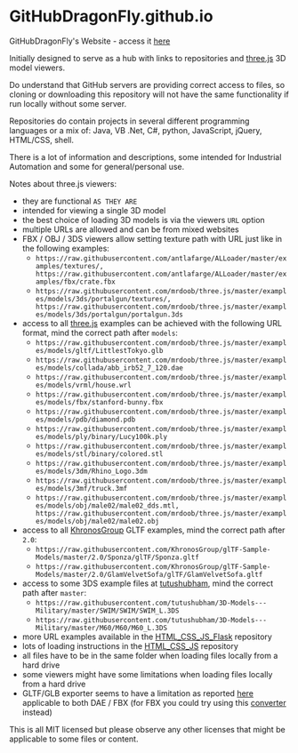 # GitHubDragonFly.github.io
GitHubDragonFly's Website - access it [here](https://githubdragonfly.github.io)

Initially designed to serve as a hub with links to repositories and [three.js](https://threejs.org) 3D model viewers.

Do understand that GitHub servers are providing correct access to files, so cloning or downloading this repository will not have the same functionality if run locally without some server.

Repositories do contain projects in several different programming languages or a mix of: Java, VB .Net, C#, python, JavaScript, jQuery, HTML/CSS, shell.

There is a lot of information and descriptions, some intended for Industrial Automation and some for general/personal use.

Notes about three.js viewers:
 - they are functional `AS THEY ARE`
 - intended for viewing a single 3D model
 - the best choice of loading 3D models is via the viewers `URL` option
 - multiple URLs are allowed and can be from mixed websites
 - FBX / OBJ / 3DS viewers allow setting texture path with URL just like in the following examples:
   - `https://raw.githubusercontent.com/antlafarge/ALLoader/master/examples/textures/, https://raw.githubusercontent.com/antlafarge/ALLoader/master/examples/fbx/crate.fbx`
   - `https://raw.githubusercontent.com/mrdoob/three.js/master/examples/models/3ds/portalgun/textures/, https://raw.githubusercontent.com/mrdoob/three.js/master/examples/models/3ds/portalgun/portalgun.3ds`
 - access to all [three.js](https://github.com/mrdoob/three.js/tree/master/examples) examples can be achieved with the following URL format, mind the correct path after `models`:
   - `https://raw.githubusercontent.com/mrdoob/three.js/master/examples/models/gltf/LittlestTokyo.glb`
   - `https://raw.githubusercontent.com/mrdoob/three.js/master/examples/models/collada/abb_irb52_7_120.dae`
   - `https://raw.githubusercontent.com/mrdoob/three.js/master/examples/models/vrml/house.wrl`
   - `https://raw.githubusercontent.com/mrdoob/three.js/master/examples/models/fbx/stanford-bunny.fbx`
   - `https://raw.githubusercontent.com/mrdoob/three.js/master/examples/models/pdb/diamond.pdb`
   - `https://raw.githubusercontent.com/mrdoob/three.js/master/examples/models/ply/binary/Lucy100k.ply`
   - `https://raw.githubusercontent.com/mrdoob/three.js/master/examples/models/stl/binary/colored.stl`
   - `https://raw.githubusercontent.com/mrdoob/three.js/master/examples/models/3dm/Rhino_Logo.3dm`
   - `https://raw.githubusercontent.com/mrdoob/three.js/master/examples/models/3mf/truck.3mf`
   - `https://raw.githubusercontent.com/mrdoob/three.js/master/examples/models/obj/male02/male02_dds.mtl, https://raw.githubusercontent.com/mrdoob/three.js/master/examples/models/obj/male02/male02.obj`
 - access to all [KhronosGroup](https://github.com/KhronosGroup/glTF-Sample-Models) GLTF examples, mind the correct path after `2.0`:
   - `https://raw.githubusercontent.com/KhronosGroup/glTF-Sample-Models/master/2.0/Sponza/glTF/Sponza.gltf`
   - `https://raw.githubusercontent.com/KhronosGroup/glTF-Sample-Models/master/2.0/GlamVelvetSofa/glTF/GlamVelvetSofa.gltf`
 - access to some 3DS example files at [tutushubham](https://github.com/tutushubham/3D-Models---Military), mind the correct path after `master`:
   - `https://raw.githubusercontent.com/tutushubham/3D-Models---Military/master/SWIM/SWIM/SWIM_L.3DS`
   - `https://raw.githubusercontent.com/tutushubham/3D-Models---Military/master/M60/M60/M60_L.3DS`
 - more URL examples available in the [HTML_CSS_JS_Flask](https://github.com/GitHubDragonFly/HTML_CSS_JS_Flask) repository
 - lots of loading instructions in the [HTML_CSS_JS](https://github.com/GitHubDragonFly/HTML_CSS_JS) repository
 - all files have to be in the same folder when loading files locally from a hard drive
 - some viewers might have some limitations when loading files locally from a hard drive
 - GLTF/GLB exporter seems to have a limitation as reported [here](https://discourse.threejs.org/t/exporting-model-with-animations/6792) applicable to both DAE / FBX (for FBX you could try using this [converter](https://github.com/facebookincubator/FBX2glTF) instead)

This is all MIT licensed but please observe any other licenses that might be applicable to some files or content.
